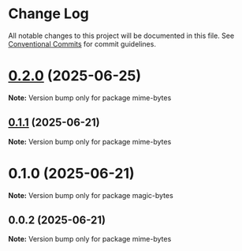# Change Log

All notable changes to this project will be documented in this file.
See [Conventional Commits](https://conventionalcommits.org) for commit guidelines.

# [0.2.0](https://github.com/launchql/launchql/compare/mime-bytes@0.1.1...mime-bytes@0.2.0) (2025-06-25)

**Note:** Version bump only for package mime-bytes





## [0.1.1](https://github.com/launchql/launchql/compare/mime-bytes@0.0.2...mime-bytes@0.1.1) (2025-06-21)

**Note:** Version bump only for package mime-bytes





# 0.1.0 (2025-06-21)

**Note:** Version bump only for package magic-bytes





## 0.0.2 (2025-06-21)

**Note:** Version bump only for package mime-bytes
